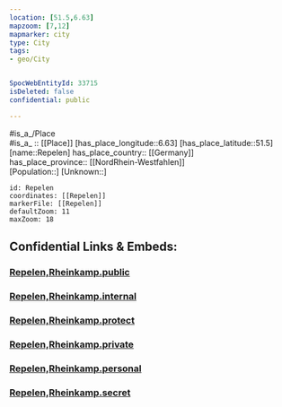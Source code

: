 ```yaml
---
location: [51.5,6.63] 
mapzoom: [7,12] 
mapmarker: city 
type: City
tags:
- geo/City


SpocWebEntityId: 33715
isDeleted: false
confidential: public

---
```

#is_a_/Place  
#is_a_ :: [[Place]] 
[has_place_longitude::6.63] 
[has_place_latitude::51.5] 
[name::Repelen] 
has_place_country:: [[Germany]]  
has_place_province:: [[NordRhein-Westfahlen]]  
[Population::] 
[Unknown::] 


```leaflet
id: Repelen
coordinates: [[Repelen]] 
markerFile: [[Repelen]] 
defaultZoom: 11 
maxZoom: 18
```


## Confidential Links & Embeds: 

### [Repelen,Rheinkamp.public](/_public/\Earth\Continent\Europe\Europe~Central\Germany\Germany~West\Nordrhein-Westfalen\counties~NW\Wesel\cities~Wesel\MoersRepelen,Rheinkamp.public.md) 

### [Repelen,Rheinkamp.internal](/_internal/\Earth\Continent\Europe\Europe~Central\Germany\Germany~West\Nordrhein-Westfalen\counties~NW\Wesel\cities~Wesel\MoersRepelen,Rheinkamp.internal.md) 

### [Repelen,Rheinkamp.protect](/_protect/\Earth\Continent\Europe\Europe~Central\Germany\Germany~West\Nordrhein-Westfalen\counties~NW\Wesel\cities~Wesel\MoersRepelen,Rheinkamp.protect.md) 

### [Repelen,Rheinkamp.private](/_private/\Earth\Continent\Europe\Europe~Central\Germany\Germany~West\Nordrhein-Westfalen\counties~NW\Wesel\cities~Wesel\MoersRepelen,Rheinkamp.private.md) 

### [Repelen,Rheinkamp.personal](/_personal/\Earth\Continent\Europe\Europe~Central\Germany\Germany~West\Nordrhein-Westfalen\counties~NW\Wesel\cities~Wesel\MoersRepelen,Rheinkamp.personal.md) 

### [Repelen,Rheinkamp.secret](/_secret/\Earth\Continent\Europe\Europe~Central\Germany\Germany~West\Nordrhein-Westfalen\counties~NW\Wesel\cities~Wesel\MoersRepelen,Rheinkamp.secret.md)

